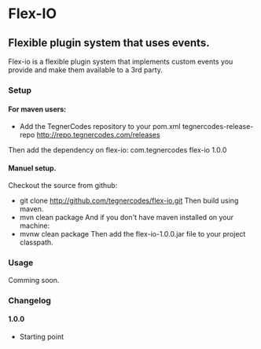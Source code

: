 # Flex-IO
## Flexible plugin system that uses events.
Flex-io is a flexible plugin system that implements custom events you provide and make them available to a 3rd party.

### Setup
#### For maven users:
- Add the TegnerCodes repository to your pom.xml
    <repositories>
      <repository>
        <id>tegnercodes-release-repo</id>
        <url>http://repo.tegnercodes.com/releases</url>
      </repository>
    </repositories>

Then add the dependency on flex-io:
    <dependency>
      <groupId>com.tegnercodes</groupId>
      <artifactId>flex-io</artifactId>
      <version>1.0.0</version>
    </dependency>


#### Manuel setup.
Checkout the source from github:
- git clone http://github.com/tegnercodes/flex-io.git
Then build using maven.
- mvn clean package
And if you don't have maven installed on your machine:
- mvnw clean package
Then add the flex-io-1.0.0.jar file to your project classpath.


### Usage
Comming soon.


### Changelog
#### 1.0.0
* Starting point
